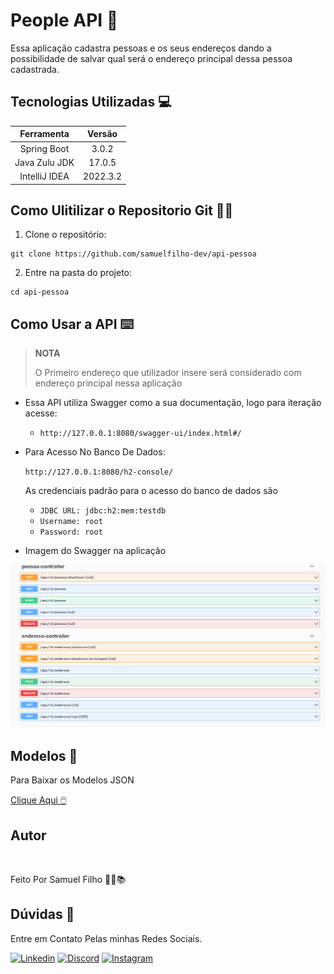 # People API 🧑

Essa aplicação cadastra pessoas e os seus endereços dando a possibilidade de salvar
qual será o endereço principal dessa pessoa cadastrada.


## Tecnologias Utilizadas 💻

|  Ferramenta   |  Versão  |
|:-------------:|:--------:|
|  Spring Boot  |  3.0.2   |
| Java Zulu JDK |  17.0.5  |
| IntelliJ IDEA | 2022.3.2 |

## Como Ulitilizar o Repositorio Git 👨‍💻

1. Clone o repositório:

~~~git
git clone https://github.com/samuelfilho-dev/api-pessoa
~~~
2. Entre na pasta do projeto:

~~~git
cd api-pessoa
~~~


## Como Usar a API ⌨️


>**NOTA**
> 
> O Primeiro endereço que utilizador insere será considerado com endereço principal
> nessa aplicação
>


 - Essa API utiliza Swagger como a sua documentação, logo para iteração
acesse:

   - `http://127.0.0.1:8080/swagger-ui/index.html#/`
   

 - Para Acesso No Banco De Dados:

    `http://127.0.0.1:8080/h2-console/`

    As credenciais padrão para o acesso do banco de dados são
   - `JDBC URL: jdbc:h2:mem:testdb`
   - `Username: root`
   - `Password: root`


- Imagem do Swagger na aplicação


![img.png](img.png)


## Modelos 📖

Para Baixar os Modelos JSON 

[Clique Aqui 🖱️](https://bit.ly/3Z0J92A)

## Autor 

<a href="https://www.linkedin.com/in/samuel-filho-981b2b196/">
 <img src="https://avatars.githubusercontent.com/u/81279868?v=4" width="100px;" alt=""/>
 <br /></a></a>

Feito Por Samuel Filho 👨‍💻📚

## Dúvidas 💬

Entre em Contato Pelas minhas Redes Sociais.

[![Linkedin](https://img.shields.io/badge/LinkedIn-%230077B5.svg?logo=linkedin&logoColor=white)](https://www.linkedin.com/in/samuel-filho-981b2b196/)
[![Discord](https://img.shields.io/badge/Discord-%235865F2.svg?&logo=discord&logoColor=white)](https://discord.gg/EHN5jsNUSk)
[![Instagram](https://img.shields.io/badge/Instagram-%23E4405F.svg?&logo=Instagram&logoColor=white)](https://www.instagram.com/_samuel.filho_/)